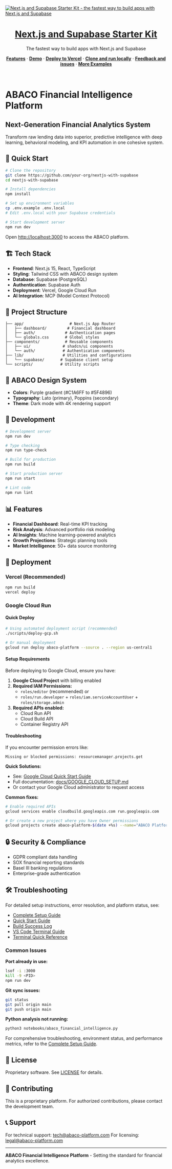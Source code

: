 <!-- markdownlint-disable MD033 MD041 -->
<a href="https://demo-nextjs-with-supabase.vercel.app/">
  <img alt="Next.js and Supabase Starter Kit - the fastest way to build apps with Next.js and Supabase" src="https://demo-nextjs-with-supabase.vercel.app/opengraph-image.png">
  <h1 align="center">Next.js and Supabase Starter Kit</h1>
</a>

<p align="center">
 The fastest way to build apps with Next.js and Supabase
</p>

<p align="center">
  <a href="#features"><strong>Features</strong></a> ·
  <a href="#demo"><strong>Demo</strong></a> ·
  <a href="#deploy-to-vercel"><strong>Deploy to Vercel</strong></a> ·
  <a href="#clone-and-run-locally"><strong>Clone and run locally</strong></a> ·
  <a href="#feedback-and-issues"><strong>Feedback and issues</strong></a> ·
  <a href="#more-supabase-examples"><strong>More Examples</strong></a>
</p>
<br/>
<!-- markdownlint-enable MD033 MD041 -->

# ABACO Financial Intelligence Platform

## Next-Generation Financial Analytics System

Transform raw lending data into superior, predictive intelligence with deep learning, behavioral modeling, and KPI automation in one cohesive system.

## 🚀 Quick Start

```bash
# Clone the repository
git clone https://github.com/your-org/nextjs-with-supabase
cd nextjs-with-supabase

# Install dependencies
npm install

# Set up environment variables
cp .env.example .env.local
# Edit .env.local with your Supabase credentials

# Start development server
npm run dev
```

Open [http://localhost:3000](http://localhost:3000) to access the ABACO platform.

## 🏗️ Tech Stack

- **Frontend**: Next.js 15, React, TypeScript
- **Styling**: Tailwind CSS with ABACO design system
- **Database**: Supabase (PostgreSQL)
- **Authentication**: Supabase Auth
- **Deployment**: Vercel, Google Cloud Run
- **AI Integration**: MCP (Model Context Protocol)

## 📁 Project Structure

```
├── app/                    # Next.js App Router
│   ├── dashboard/         # Financial dashboard
│   ├── auth/             # Authentication pages
│   └── globals.css       # Global styles
├── components/           # Reusable components
│   ├── ui/              # shadcn/ui components
│   └── auth/            # Authentication components
├── lib/                 # Utilities and configurations
│   └── supabase/       # Supabase client setup
└── scripts/            # Utility scripts
```

## 🎨 ABACO Design System

- **Colors**: Purple gradient (#C1A6FF to #5F4896)
- **Typography**: Lato (primary), Poppins (secondary)
- **Theme**: Dark mode with 4K rendering support

## 🔧 Development

```bash
# Development server
npm run dev

# Type checking
npm run type-check

# Build for production
npm run build

# Start production server
npm run start

# Lint code
npm run lint
```

## 📊 Features

- **Financial Dashboard**: Real-time KPI tracking
- **Risk Analysis**: Advanced portfolio risk modeling
- **AI Insights**: Machine learning-powered analytics
- **Growth Projections**: Strategic planning tools
- **Market Intelligence**: 50+ data source monitoring

## 🚀 Deployment

### Vercel (Recommended)

```bash
npm run build
vercel deploy
```

### Google Cloud Run

#### Quick Deploy

```bash
# Using automated deployment script (recommended)
./scripts/deploy-gcp.sh

# Or manual deployment
gcloud run deploy abaco-platform --source . --region us-central1
```

#### Setup Requirements

Before deploying to Google Cloud, ensure you have:

1. **Google Cloud Project** with billing enabled
2. **Required IAM Permissions:**
   - `roles/editor` (recommended) or
   - `roles/run.developer` + `roles/iam.serviceAccountUser` + `roles/storage.admin`
3. **Required APIs enabled:**
   - Cloud Run API
   - Cloud Build API
   - Container Registry API

#### Troubleshooting

If you encounter permission errors like:
```
Missing or blocked permissions: resourcemanager.projects.get
```

**Quick Solutions:**
- See: [Google Cloud Quick Start Guide](./GOOGLE_CLOUD_QUICK_START.md)
- Full documentation: [docs/GOOGLE_CLOUD_SETUP.md](./docs/GOOGLE_CLOUD_SETUP.md)
- Or contact your Google Cloud administrator to request access

**Common fixes:**
```bash
# Enable required APIs
gcloud services enable cloudbuild.googleapis.com run.googleapis.com

# Or create a new project where you have Owner permissions
gcloud projects create abaco-platform-$(date +%s) --name="ABACO Platform"
```

## 🔒 Security & Compliance

- GDPR compliant data handling
- SOX financial reporting standards
- Basel III banking regulations
- Enterprise-grade authentication

## 🛠️ Troubleshooting

For detailed setup instructions, error resolution, and platform status, see:

- [Complete Setup Guide](../Library/Application%20Support/Code/User/cs-script.user/integration-error.md)
- [Quick Start Guide](./QUICK_START.md)
- [Build Success Log](./BUILD_SUCCESS.md)
- [VS Code Terminal Guide](./docs/VSCODE_TERMINAL_GUIDE.md)
- [Terminal Quick Reference](./.vscode/TERMINAL_QUICK_REFERENCE.md)

### Common Issues

**Port already in use:**

```bash
lsof -i :3000
kill -9 <PID>
npm run dev
```

**Git sync issues:**

```bash
git status
git pull origin main
git push origin main
```

**Python analysis not running:**

```bash
python3 notebooks/abaco_financial_intelligence.py
```

For comprehensive troubleshooting, environment status, and performance metrics, refer to the [Complete Setup Guide](../Library/Application%20Support/Code/User/cs-script.user/integration-error.md).

## 📄 License

Proprietary software. See [LICENSE](./LICENSE) for details.

## 🤝 Contributing

This is a proprietary platform. For authorized contributions, please contact the development team.

## 📞 Support

For technical support: <tech@abaco-platform.com>
For licensing: <legal@abaco-platform.com>

---

**ABACO Financial Intelligence Platform** - Setting the standard for financial analytics excellence.
